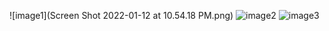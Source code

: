 ![image1](Screen Shot 2022-01-12 at 10.54.18 PM.png)
![image2](Christmas.png)
![image3](Christmas.png)
